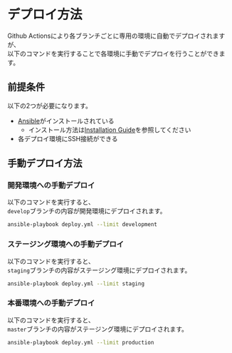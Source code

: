 デプロイ方法
============================

Github Actionsにより各ブランチごとに専用の環境に自動でデプロイされますが、  
以下のコマンドを実行することで各環境に手動でデプロイを行うことができます。

前提条件
----------------------------

以下の2つが必要になります。

* [Ansible](https://www.ansible.com/)がインストールされている
    * インストール方法は[Installation Guide](https://docs.ansible.com/ansible/latest/installation_guide/index.html)を参照してください
* 各デプロイ環境にSSH接続ができる

手動デプロイ方法
----------------------------

### 開発環境への手動デプロイ

以下のコマンドを実行すると、  
`develop`ブランチの内容が開発環境にデプロイされます。

```sh
ansible-playbook deploy.yml --limit development
```

### ステージング環境への手動デプロイ

以下のコマンドを実行すると、  
`staging`ブランチの内容がステージング環境にデプロイされます。

```sh
ansible-playbook deploy.yml --limit staging
```

### 本番環境への手動デプロイ

以下のコマンドを実行すると、  
`master`ブランチの内容がステージング環境にデプロイされます。

```sh
ansible-playbook deploy.yml --limit production
```
